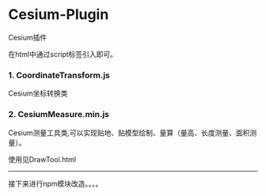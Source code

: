 # Cesium-Plugin
Cesium插件

在html中通过script标签引入即可。

### 1. CoordinateTransform.js
Cesium坐标转换类

### 2. CesiumMeasure.min.js
Cesium测量工具类,可以实现贴地、贴模型绘制、量算（量高、长度测量、面积测量）。

使用见DrawTool.html

---

接下来进行npm模块改造。。。。
